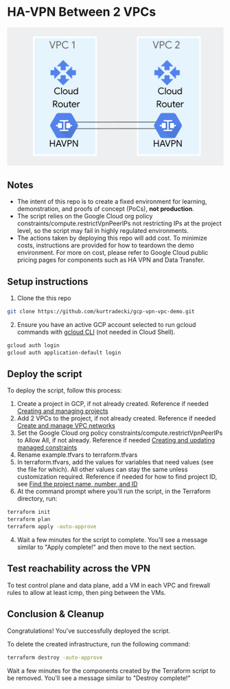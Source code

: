 # HA-VPN Between 2 VPCs

![architecture](./vpn-vpc-architecture.jpg)

## Notes
* The intent of this repo is to create a fixed environment for learning, demonstration, and proofs of concept (PoCs), **not production**.
* The script relies on the Google Cloud org policy constraints/compute.restrictVpnPeerIPs not restricting IPs at the project level, so the script may fail in highly regulated environments.
* The actions taken by deploying this repo will add cost. To minimize costs, instructions are provided for how to teardown the demo environment. For more on cost, please refer to Google Cloud public pricing pages for components such as HA VPN and Data Transfer. 

## Setup instructions

1. Clone the this repo

```sh
git clone https://github.com/kurtradecki/gcp-vpn-vpc-demo.git
```

2. Ensure you have an active GCP account selected to run gcloud commands with [gcloud CLI](https://cloud.google.com/sdk/docs/install) (not needed in Cloud Shell).

```sh
gcloud auth login
gcloud auth application-default login
```

## Deploy the script

To deploy the script, follow this process:
1. Create a project in GCP, if not already created. Reference if needed [Creating and managing projects](https://cloud.google.com/resource-manager/docs/creating-managing-projects)
2. Add 2 VPCs to the project, if not already created. Reference if needed [Create and manage VPC networks](https://cloud.google.com/vpc/docs/create-modify-vpc-networks)
3. Set the Google Cloud org policy constraints/compute.restrictVpnPeerIPs to Allow All, if not already. Reference if needed [Creating and updating managed constraints](https://cloud.google.com/resource-manager/docs/organization-policy/using-constraints#creating_and_updating_managed_constraints)
4. Rename example.tfvars to terraform.tfvars
5. In terraform.tfvars, add the values for variables that need values (see the file for which). All other values can stay the same unless customization required. Reference if needed for how to find project ID, see [Find the project name, number, and ID](https://cloud.google.com/resource-manager/docs/creating-managing-projects#identifying_projects)
6. At the command prompt where you'll run the script, in the Terraform directory, run:

```sh 
terraform init
terraform plan
terraform apply -auto-approve
```

4. Wait a few minutes for the script to complete. You'll see a message similar to "Apply complete!" and then move to the next section.

## Test reachability across the VPN

To test control plane and data plane, add a VM in each VPC and firewall rules to allow at least icmp, then ping between the VMs. 

## Conclusion & Cleanup

Congratulations! You've successfully deployed the script.

To delete the created infrastructure, run the following command:

```sh
terraform destroy -auto-approve
```

Wait a few minutes for the components created by the Terraform script to be removed. You'll see a message similar to "Destroy complete!" 
